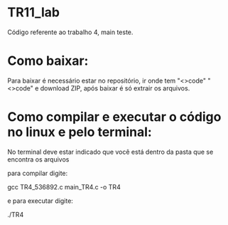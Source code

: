 # TR11_lab
Código referente ao trabalho 4, main teste.

# Como baixar:
Para baixar é necessário estar no repositório, ir onde tem "<>code" "<>code" e download ZIP, após baixar é só extrair os arquivos.

# Como compilar e executar o código no linux e pelo terminal:
No terminal deve estar indicado que você está dentro da pasta que se encontra os arquivos

para compilar digite:

gcc TR4_536892.c main_TR4.c -o TR4

e para executar digite:

./TR4
